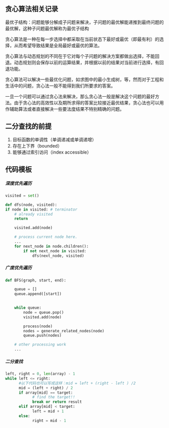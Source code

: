 ## 贪心算法相关记录



最优子结构：问题能够分解成子问题来解决，子问题的最优解能递推到最终问题的最优解，这种子问题最优解称为最优子结构

贪心算法是一种在每一步选择中都采取在当前状态下最好或最优（即最有利）的选择，从而希望导致结果是全局最好或最优的算法。

贪心算法与动态规划的不同在于它对每个子问题的解决方案都做出选择，不能回退。动态规划则会保存以前的运算结果，并根据以前的结果对当前进行选择，有回退功能。

贪心算法可以解决一些最优化问题，如求图中的最小生成树，等，然而对于工程和生活中的问题，贪心法一般不能得到我们所要求的答案。

一旦一个问题可以通过贪心法来解决，那么贪心法一般是解决这个问题的最好方法。由于贪心法的高效性以及期所求得的答案比较接近最优结果，贪心法也可以用作辅助算法或者直接解决一些要法度结果不特别精确的问题。





## 二分查找的前提

1. 目标函数的单调性（单调递减或单调递增）
2. 存在上下界（bounded）
3. 能够通过索引访问（index accessible）



## 代码模板

##### 深度优先遍历

```python
visited = set() 

def dfs(node, visited):
if node in visited: # terminator
    # already visited 
    return 

    visited.add(node) 

    # process current node here. 
    ...
    for next_node in node.children(): 
        if not next_node in visited: 
            dfs(next_node, visited)
```



##### 广度优先遍历

```python
def BFS(graph, start, end):

    queue = [] 
    queue.append([start]) 
   

    while queue: 
        node = queue.pop() 
        visited.add(node)

        process(node) 
        nodes = generate_related_nodes(node) 
        queue.push(nodes)

    # other processing work 
    ...
```



##### 二分查找

```python
left, right = 0, len(array) - 1 
while left <= right: 
      #以下代码也可以写成这样：mid = left + (right - left ) /2 
	  mid = (left + right) / 2 
	  if array[mid] == target: 
		    # find the target!! 
		    break or return result 
	  elif array[mid] < target: 
		    left = mid + 1 
	  else: 
		    right = mid - 1
```











































